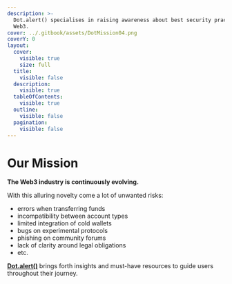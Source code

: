 ```yaml
---
description: >-
  Dot.alert() specialises in raising awareness about best security practices in
  Web3.
cover: ../.gitbook/assets/DotMission04.png
coverY: 0
layout:
  cover:
    visible: true
    size: full
  title:
    visible: false
  description:
    visible: true
  tableOfContents:
    visible: true
  outline:
    visible: false
  pagination:
    visible: false
---
```


# Our Mission

**The Web3 industry is continuously evolving.**&#x20;

With this alluring novelty come a lot of unwanted risks:&#x20;

* errors when transferring funds
* incompatibility between account types
* limited integration of cold wallets
* bugs on experimental protocols
* phishing on community forums
* lack of clarity around legal obligations
* etc.

[**Dot.alert()**](../) brings forth insights and must-have resources to guide users throughout their journey.

